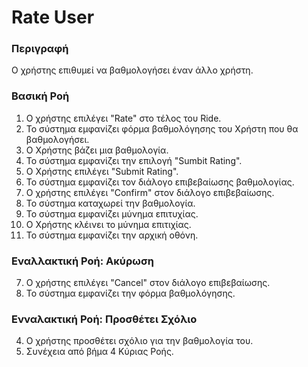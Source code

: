 # Rate User

### Περιγραφή

Ο χρήστης επιθυμεί να βαθμολογήσει έναν άλλο χρήστη.

### Βασική Ροή

1. Ο χρήστης επιλέγει "Rate" στο τέλος του Ride.
2. Το σύστημα εμφανίζει φόρμα βαθμολόγησης του Χρήστη που θα βαθμολογήσει.
3. Ο Χρήστης βάζει μια βαθμολογία.
4. Το σύστημα εμφανίζει την επιλογή "Sumbit Rating".
5. Ο Χρήστης επιλέγει "Submit Rating".
6. Το σύστημα εμφανίζει τον διάλογο επιβεβαίωσης βαθμολογίας.
7. Ο χρήστης επιλέγει "Confirm" στον διάλογο επιβεβαίωσης.
8. To σύστημα καταχωρεί την βαθμολογία.
9. Το σύστημα εμφανίζει μύνημα επιτυχίας.
10. Ο Χρήστης κλέινει το μύνημα επιτιχίας.
11. Το σύστημα εμφανίζει την αρχική οθόνη.

### Εναλλακτική Ροή: Ακύρωση

7.  Ο χρήστης επιλέγει "Cancel" στον διάλογο επιβεβαίωσης.
8.  Το σύστημα εμφανίζει την φόρμα βαθμολόγησης.

### Ενναλακτική Ροή: Προσθέτει Σχόλιο

4. Ο χρήστης προσθέτει σχόλιο για την βαθμολογία του.
5. Συνέχεια από βήμα 4 Κύριας Ροής.
